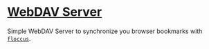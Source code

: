 # [WebDAV Server](https://hub.docker.com/r/bytemark/webdav/)

Simple WebDAV Server to synchronize you browser bookmarks with [`floccus`](https://floccus.org/).
